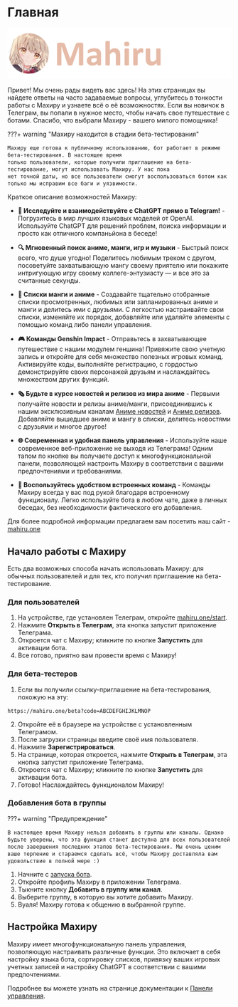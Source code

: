 # Главная

![](assets/logo2.png)

Привет! Мы очень рады видеть вас здесь! На этих страницах вы найдете ответы на часто задаваемые вопросы, углубитесь в тонкости работы с Махиру и узнаете всё о её возможностях. Если вы новичок в Телеграм, вы попали в нужное место, чтобы начать свое путешествие с ботами. Спасибо, что выбрали Махиру - вашего милого помощника!

???+ warning "Махиру находится в стадии бета-тестирования"

    Махиру еще готова к публичному использованию, бот работает в режиме бета-тестирования. В настоящее время 
    только пользователи, которые получили приглашение на бета-тестирование, могут использовать Махиру. У нас пока
    нет точной даты, но все пользователи смогут воспользоваться ботом как только мы исправим все баги и уязвимости. 

Краткое описание возможностей Махиру:

+ **💬 Исследуйте и взаимодействуйте с ChatGPT прямо в Telegram!** - Погрузитесь в мир лучших языковых моделей от OpenAI. Используйте ChatGPT для решений проблем, поиска информации и просто как отличного компаньйона в беседе!

+ **🔍 Мгновенный поиск аниме, манги, игр и музыки** - Быстрый поиск всего, что душе угодно! Поделитесь любимым треком с другом, посоветуйте захватывающую мангу своему приятелю или покажите интригующую игру своему коллеге-энтузиасту — и все это за считанные секунды.

+ **📜 Списки манги и аниме** - Создавайте тщательно отобранные списки просмотренных, любимых или запланированных аниме и манги и делитесь ими с друзьями. С легкостью настраивайте свои списки, изменяйте их порядок, добавляйте или удаляйте элементы с помощью команд либо панели управления.

+ **🎮 Команды Genshin Impact** - Отправьтесь в захватывающее путешествие с нашим модулем геншина! Привяжите свою учетную запись и откройте для себя множество полезных игровых команд. Активируйте коды, выполняйте регистрацию, с гордостью демонстрируйте своих персонажей друзьям и наслаждайтесь множеством других функций.

+ **🗞 Будьте в курсе новостей и релизов из мира аниме** - Первыми получайте новости и релизы аниме/манги, присоединившись к нашим эксклюзивным каналам [Аниме новостей](https://mahiru.one/anews) и [Аниме релизов](https://mahiru.one/areleases). Добавляйте вышедшее аниме и мангу в списки, делитесь новостями с друзьями и многое другое!

+ **🌐 Современная и удобная панель управления** - Используйте наше современное веб-приложение не выходя из Телеграма! Одним тапом по кнопке вы получаете доступ к многофункциональной панели, позволяющей настроить Махиру в соответствии с вашими предпочтениями и требованиями.

+ **🔗 Воспользуйтесь удобством встроенных команд** - Команды Махиру всегда у вас под рукой благодаря встроенному функционалу. Легко используйте бота в любом чате, даже в личных беседах, без необходимости фактического его добавления.

Для более подробной информации предлагаем вам посетить наш сайт - [mahiru.one](https://mahiru.one)

## Начало работы с Махиру

Есть два возможных способа начать использовать Махиру: для обычных пользователей и для тех, кто получил приглашение на бета-тестирование.

### Для пользователей

1. На устройстве, где установлен Телеграм, откройте [mahiru.one/start](https://mahiru.one/start).
2. Нажмите **Открыть в Телеграм**, эта кнопка запустит приложение Телеграма.
3. Откроется чат с Махиру; кликните по кнопке **Запустить** для активации бота.
4. Все готово, приятно вам провести время с Махиру!

### Для бета-тестеров

1. Если вы получили ссылку-приглашение на бета-тестирования, похожую на эту: 
```
https://mahiru.one/beta?code=ABCDEFGHIJKLMNOP
```
2. Откройте её в браузере на устройстве с установленным Телеграмом.
3. После загрузки страницы введите своё имя пользователя.
4. Нажмите **Зарегистрироваться**.
5. На странице, которая откроется, нажмите **Открыть в Телеграм**, эта кнопка запустит приложение Телеграма.
6. Откроется чат с Махиру; кликните по кнопке **Запустить** для активации бота.
7. Готово! Наслаждайтесь функционалом Махиру!

### Добавления бота в группы

???+ warning "Предупреждение"

    В настоящее время Махиру нельзя добавить в группы или каналы. Однако будьте уверены, что эта функция станет доступна для всех пользователей после завершения последних этапов бета-тестирования. Мы очень ценим ваше терпение и стараемся сделать всё, чтобы Махиру доставляла вам удовольствие в полной мере :)


1. Начните с [запуска бота](#_3).
2. Откройте профиль Махиру в приложении Телеграма.
3. Тыкните кнопку **Добавить в группу или канал**.
4. Выберите группу, в которую вы хотите добавить Махиру.
5. Вуаля! Махиру готова к общению в выбранной группе.

## Настройка Махиру

Махиру имеет многофункциональную панель управления, позволяющую настраивать различные функции. Это включает в себя настройку языка бота, сортировку списков, привязку ваших игровых учетных записей и настройку ChatGPT в соответствии с вашими предпочтениями.

Подробнее вы можете узнать на странице документации к [Панели управления](dashboard/introduction.md).